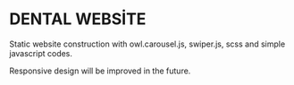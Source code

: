 # DENTAL WEBSİTE 

Static website construction with owl.carousel.js, swiper.js, scss and simple javascript codes.

Responsive design will be improved in the future.